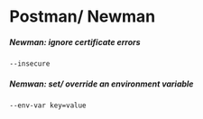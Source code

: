 # Postman/ Newman

##### Newman: ignore certificate errors
```--insecure```

##### Nemwan: set/ override an environment variable
```--env-var key=value```